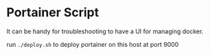 # Portainer Script

It can be handy for troubleshooting to have a UI for managing docker.

run `./deploy.sh` to deploy portainer on this host at port 9000
